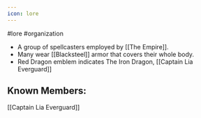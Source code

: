 ```yaml
---
icon: lore 
---
```

#lore #organization

- A group of spellcasters employed by [[The Empire]].
- Many wear [[Blacksteel]] armor that covers their whole body.
- Red Dragon emblem indicates The Iron Dragon, [[Captain Lia Everguard]]

## Known Members:
[[Captain Lia Everguard]] 
